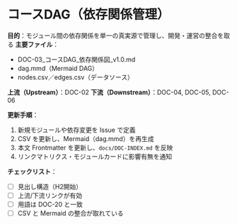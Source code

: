 # コースDAG（依存関係管理）

**目的**：モジュール間の依存関係を単一の真実源で管理し、開発・運営の整合を取る
**主要ファイル**：  
- DOC-03_コースDAG_依存関係図_v1.0.md  
- dag.mmd（Mermaid DAG）  
- nodes.csv／edges.csv（データソース）

**上流（Upstream）**：DOC-02
**下流（Downstream）**：DOC-04, DOC-05, DOC-06

**更新手順**：
1. 新規モジュールや依存変更を Issue で定義
2. CSV を更新し、Mermaid（dag.mmd）を再生成
3. 本文 Frontmatter を更新し、`docs/DOC-INDEX.md` を反映
4. リンクマトリクス・モジュールカードに影響有無を通知

**チェックリスト**：
- [ ] 見出し構造（H2開始）  
- [ ] 上流/下流リンクが有効  
- [ ] 用語は DOC-20 と一致  
- [ ] CSV と Mermaid の整合が取れている
